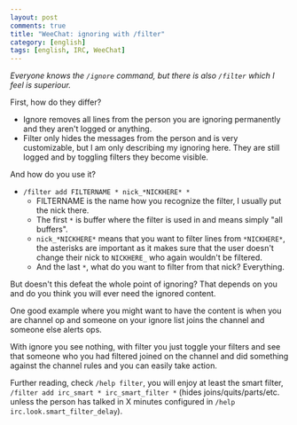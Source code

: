 ```yaml
---
layout: post
comments: true
title: "WeeChat: ignoring with /filter"
category: [english]
tags: [english, IRC, WeeChat]
---
```


*Everyone knows the `/ignore` command, but there is also `/filter` which
I feel is superiour.*

First, how do they differ?
* Ignore removes all lines from the person you are ignoring permanently and
  they aren't logged or anything.
* Filter only hides the messages from the person and is very customizable,
  but I am only describing my ignoring here. They are still logged and
  by toggling filters they become visible.

And how do you use it? 
* `/filter add FILTERNAME * nick_*NICKHERE* *`
    * FILTERNAME is the name how you recognize the filter, I usually put
      the nick there.
    * The first `*` is buffer where the filter is used in and means simply
      "all buffers".
    * `nick_*NICKHERE*` means that you want to filter lines from
      `*NICKHERE*`, the asterisks are important as it makes sure that the
      user doesn't change their nick to `NICKHERE_` who again wouldn't be
      filtered.
    * And the last `*`, what do you want to filter from that nick?
      Everything.

But doesn't this defeat the whole point of ignoring? That depends on you
and do you think you will ever need the ignored content.

One good example where you might want to have the content is when you are
channel op and someone on your ignore list joins the channel and someone
else alerts ops.

With ignore you see nothing, with filter you just toggle your filters and
see that someone who you had filtered joined on the channel and did
something against the channel rules and you can easily take action.

Further reading, check `/help filter`, you will enjoy at least
the smart filter, `/filter add irc_smart * irc_smart_filter *` (hides
joins/quits/parts/etc. unless the person has talked in X minutes configured
in `/help irc.look.smart_filter_delay`).
